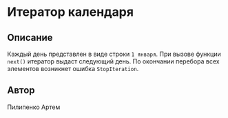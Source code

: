 # Итератор календаря

## Описание

Каждый день представлен в виде строки `1 января`. При вызове функции `next()`
итератор выдаст следующий день. По окончании перебора всех элементов
возникнет ошибка `StopIteration`.

## Автор

Пилипенко Артем
